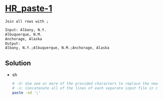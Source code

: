 # [HR_paste-1](https://www.hackerrank.com/challenges/paste-1)

```en
Join all rows with ;
```

```txt
Input: Albany, N.Y.
Albuquerque, N.M.
Anchorage, Alaska
Output:
Albany, N.Y.;Albuquerque, N.M.;Anchorage, Alaska
```

## Solution

* sh

  ```sh
  # -d: Use one or more of the provided characters to replace the newline characters instead of the default tab
  # -s: Concatenate all of the lines of each separate input file in command line order
  paste -sd ';'
  ```
